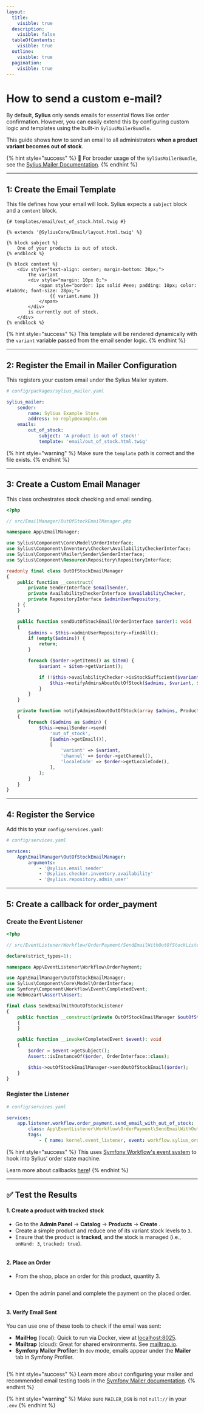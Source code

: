 ```yaml
---
layout:
  title:
    visible: true
  description:
    visible: false
  tableOfContents:
    visible: true
  outline:
    visible: true
  pagination:
    visible: true
---
```


# How to send a custom e-mail?

By default, **Sylius** only sends emails for essential flows like order confirmation. However, you can easily extend this by configuring custom logic and templates using the built-in `SyliusMailerBundle`.

This guide shows how to send an email to all administrators **when a product variant becomes out of stock**.

{% hint style="success" %}
📖 For broader usage of the `SyliusMailerBundle`, see the [Sylius Mailer Documentation](https://github.com/Sylius/SyliusMailerBundle/blob/v2.1.0/docs/index.md).
{% endhint %}

***

## 1: Create the Email Template

This file defines how your email will look. Sylius expects a `subject` block and a `content` block.

```twig
{# templates/email/out_of_stock.html.twig #}

{% extends '@SyliusCore/Email/layout.html.twig' %}

{% block subject %}
    One of your products is out of stock.
{% endblock %}

{% block content %}
    <div style="text-align: center; margin-bottom: 30px;">
        The variant
        <div style="margin: 10px 0;">
            <span style="border: 1px solid #eee; padding: 10px; color: #1abb9c; font-size: 28px;">
                {{ variant.name }}
            </span>
        </div>
        is currently out of stock.
    </div>
{% endblock %}
```

{% hint style="success" %}
This template will be rendered dynamically with the `variant` variable passed from the email sender logic.
{% endhint %}

***

## 2: Register the Email in Mailer Configuration

This registers your custom email under the Sylius Mailer system.

```yaml
# config/packages/sylius_mailer.yaml

sylius_mailer:
    sender:
        name: Sylius Example Store
        address: no-reply@example.com
    emails:
        out_of_stock:
            subject: 'A product is out of stock!'
            template: 'email/out_of_stock.html.twig'
```

{% hint style="warning" %}
Make sure the `template` path is correct and the file exists.
{% endhint %}

***

## 3: Create a Custom Email Manager

This class orchestrates stock checking and email sending.

```php
<?php

// src/EmailManager/OutOfStockEmailManager.php

namespace App\EmailManager;

use Sylius\Component\Core\Model\OrderInterface;
use Sylius\Component\Inventory\Checker\AvailabilityCheckerInterface;
use Sylius\Component\Mailer\Sender\SenderInterface;
use Sylius\Component\Resource\Repository\RepositoryInterface;

readonly final class OutOfStockEmailManager
{
    public function __construct(
        private SenderInterface $emailSender,
        private AvailabilityCheckerInterface $availabilityChecker,
        private RepositoryInterface $adminUserRepository,
    ) {
    }

    public function sendOutOfStockEmail(OrderInterface $order): void
    {
        $admins = $this->adminUserRepository->findAll();
        if (empty($admins)) {
            return;
        }

        foreach ($order->getItems() as $item) {
            $variant = $item->getVariant();

            if (!$this->availabilityChecker->isStockSufficient($variant, 1)) {
                $this->notifyAdminsAboutOutOfStock($admins, $variant, $order);
            }
        }
    }

    private function notifyAdminsAboutOutOfStock(array $admins, ProductVariantInterface $variant, OrderInterface $order): void
    {
        foreach ($admins as $admin) {
            $this->emailSender->send(
                'out_of_stock',
                [$admin->getEmail()],
                [
                    'variant' => $variant,
                    'channel' => $order->getChannel(),
                    'localeCode' => $order->getLocaleCode(),
                ],
            );
        }
    }
}
```

***

## 4: Register the Service

Add this to your `config/services.yaml`:

```yaml
# config/services.yaml

services:
    App\EmailManager\OutOfStockEmailManager:
        arguments:
            - '@sylius.email_sender'
            - '@sylius.checker.inventory.availability'
            - '@sylius.repository.admin_user'
```

***

## 5: Create a callback for order\_payment

### Create the Event Listener

```php
<?php

// src/EventListener/Workflow/OrderPayment/SendEmailWithOutOfStockListener.php

declare(strict_types=1);

namespace App\EventListener\Workflow\OrderPayment;

use App\EmailManager\OutOfStockEmailManager;
use Sylius\Component\Core\Model\OrderInterface;
use Symfony\Component\Workflow\Event\CompletedEvent;
use Webmozart\Assert\Assert;

final class SendEmailWithOutOfStockListener
{
    public function __construct(private OutOfStockEmailManager $outOfStockEmailManager)
    {
    }

    public function __invoke(CompletedEvent $event): void
    {
        $order = $event->getSubject();
        Assert::isInstanceOf($order, OrderInterface::class);

        $this->outOfStockEmailManager->sendOutOfStockEmail($order);
    }
}
```

### Register the Listener

```yaml
# config/services.yaml

services:
    app.listener.workflow.order_payment.send_email_with_out_of_stock:
        class: App\EventListener\Workflow\OrderPayment\SendEmailWithOutOfStockListener
        tags:
            - { name: kernel.event_listener, event: workflow.sylius_order_payment.completed.pay, priority: 100 }
```

{% hint style="success" %}
This uses [Symfony Workflow's event system](https://symfony.com/doc/current/workflow.html#using-events) to hook into Sylius’ order state machine.

Learn more about callbacks [here](https://docs.sylius.com/the-customization-guide/customizing-state-machines#adding-workflow-callbacks)!
{% endhint %}

***

## ✅ Test the Results

#### 1. Create a product with tracked stock

* Go to the **Admin Panel** → **Catalog** → **Products** → **Create** .
* Create a simple product and reduce one of its variant stock levels to `3`.
* Ensure that the product is **tracked**, and the stock is managed (i.e., `onHand: 3`, `tracked: true`).

<figure><img src=".gitbook/assets/image.png" alt=""><figcaption></figcaption></figure>

#### 2. Place an Order

* From the shop, place an order for this product, quantity 3.

<figure><img src=".gitbook/assets/image (1).png" alt=""><figcaption></figcaption></figure>

* Open the admin panel and complete the payment on the placed order.

<figure><img src=".gitbook/assets/image (2).png" alt=""><figcaption></figcaption></figure>

#### 3. Verify Email Sent

You can use one of these tools to check if the email was sent:

* **MailHog** (local): Quick to run via Docker, view at [localhost:8025](http://localhost:8025).
* **Mailtrap** (cloud): Great for shared environments. See [mailtrap.io](https://mailtrap.io).
* **Symfony Mailer Profiler**: In `dev` mode, emails appear under the **Mailer** tab in Symfony Profiler.

<figure><img src=".gitbook/assets/image (3).png" alt=""><figcaption></figcaption></figure>

{% hint style="success" %}
Learn more about configuring your mailer and recommended email testing tools in the [Symfony Mailer documentation](https://symfony.com/doc/current/mailer.html).&#x20;
{% endhint %}

{% hint style="warning" %}
Make sure `MAILER_DSN` is not `null://` in your `.env`
{% endhint %}
